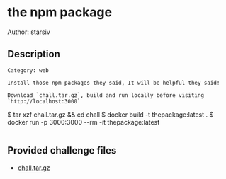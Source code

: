 # the npm package
Author: starsiv
## Description
```
Category: web

Install those npm packages they said, It will be helpful they said!

Download `chall.tar.gz`, build and run locally before visiting `http://localhost:3000` 
```
$ tar xzf chall.tar.gz && cd chall
$ docker build -t thepackage:latest .
$ docker run -p 3000:3000 --rm -it thepackage:latest
```
```
## Provided challenge files
* [chall.tar.gz](chall.tar.gz)
